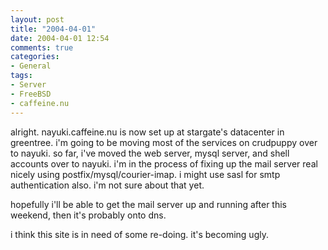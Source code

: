 ```yaml
---
layout: post
title: "2004-04-01"
date: 2004-04-01 12:54
comments: true
categories:
- General
tags:
- Server
- FreeBSD
- caffeine.nu
---
```

alright.  nayuki.caffeine.nu is now set up at stargate's datacenter in greentree.  i'm going to be moving most of the services on crudpuppy over to nayuki.  so far, i've moved the web server, mysql server, and shell accounts over to nayuki.  i'm in the process of fixing up the mail server real nicely using postfix/mysql/courier-imap.  i might use sasl for smtp authentication also.  i'm not sure about that yet.

hopefully i'll be able to get the mail server up and running after this weekend, then it's probably onto dns.

i think this site is in need of some re-doing.  it's becoming ugly.

